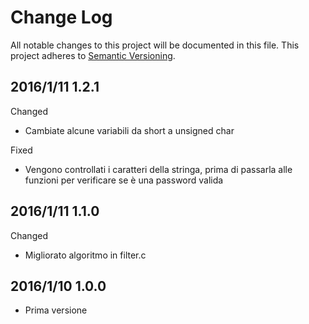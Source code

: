 # Change Log #

All notable changes to this project will be documented in this file.
This project adheres to [Semantic Versioning](http://semver.org/).

## 2016/1/11 1.2.1 ##

Changed
 - Cambiate alcune variabili da short a unsigned char

Fixed
 - Vengono controllati i caratteri della stringa, prima di passarla alle funzioni
   per verificare se è una password valida

## 2016/1/11 1.1.0 ##

Changed
 - Migliorato algoritmo in filter.c 

## 2016/1/10 1.0.0 ##

 - Prima versione

